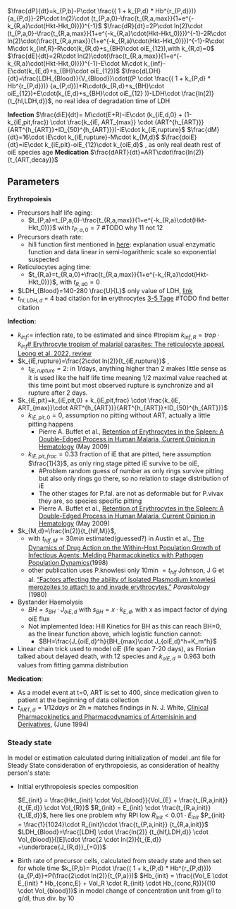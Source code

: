 $\frac{dP}{dt}=k_{P,b}-P\cdot \frac{( 1 + k_{P,d} * Hb^{r_{P,d}})} {a_{P,d}}-2P\cdot ln(2)\cdot (t_{P,a,0}-\frac{t_{R,a,max}}{1+e^{-k_{R,a}\cdot(Hkt-Hkt_0)}})^{-1}$ 
$\frac{dR}{dt}=2P\cdot ln(2)\cdot (t_{P,a,0}-\frac{t_{R,a,max}}{1+e^{-k_{R,a}\cdot(Hkt-Hkt_0)}})^{-1}-2R\cdot ln(2)\cdot(\frac{t_{R,a,max}}{1+e^{-k_{R,a}\cdot(Hkt-Hkt_0)}})^{-1}-R\cdot M\cdot k_{inf,R}-R\cdot(k_{R,d}+s_{BH}\cdot oiE_{12}),with k_{R,d}=0$
$\frac{dE}{dt}=2R\cdot ln(2)\cdot(\frac{t_{R,a,max}}{1+e^{-k_{R,a}\cdot(Hkt-Hkt_0)}})^{-1}-E\cdot M\cdot k_{inf}-E\cdot(k_{E,d}+s_{BH}\cdot oiE_{12})$
$\frac{dLDH}{dt}=\frac{LDH_{Blood}}{V_{Blood}}\cdot((P \cdot \frac{( 1 + k_{P,d} * Hb^{r_{P,d}})} {a_{P,d}})+R\cdot(k_{R,d}+s_{BH}\cdot oiE_{12})+E\cdot(k_{E,d}+s_{BH}\cdot oiE_{12} ))-LDH\cdot \frac{ln(2)}{t_{hl,LDH,d}}$, no real idea of degradation time of LDH

**Infection**
$\frac{diE}{dt}= M\cdot(E+R)-iE\cdot (k_{iE,d,0} + (1-k_{iE,pit,frac}) \cdot \frac{k_{iE, ART_{max}} \cdot (ART^{h_{ART}}}{ART^{h_{ART}}+ID_{50}^{h_{ART}}})-iE\cdot k_{iE,rupture}$
$\frac{dM}{dt}=16\cdot iE\cdot k_{iE,rupture}-M\cdot k_{M,d}$
$\frac{doiE}{dt}=iE\cdot k_{iE,pit}-oiE_{12}\cdot k_{oiE,d}$ , as only real death rest of oiE species age
**Medication**
$\frac{dART}{dt}=ART\cdot\frac{ln(2)}{t_{ART,decay}}$
## Parameters
**Erythropoiesis**
- Precursors half life aging:
	- $t_{P,a}=t_{P,a,0}-\frac{t_{R,a,max}}{1+e^{-k_{R,a}\cdot(Hkt-Hkt_0)}}$ with $t_{P,a,0}=7$ #TODO why 11 not 12
- Precursors death rate: 
	- hill function first mentioned in [here](https://pubmed.ncbi.nlm.nih.gov/7606142/): explanation usual enzymatic function and data linear in semi-logarithmic scale so exponential suspected
- Reticulocytes aging time:
	- $t_{R,a}=t_{R,a,0}+\frac{t_{R,a,max}}{1+e^{-k_{R,a}\cdot(Hkt-Hkt_0)}}$, with $t_{R,a0}=0$
-  $LDH_{Blood}=140-280 \frac{U}{L}$ only value of LDH,  [link](https://www.ncbi.nlm.nih.gov/books/NBK557536/?report=printable)
- $t_{hl,LDH,d}$ = 4  bad citation for **in** erythrocytes [3-5 Tage](https://www.medicoconsult.de/ldh/) #TODO find better citation

**Infection:**
- $k_{inf}:=$ infection rate, to be estimated and since #tropism $k_{inf,R}= trop \cdot k_{inf}$[# Erythrocyte tropism of malarial parasites: The reticulocyte appeal, Leong et al. 2022, review]([https://doi.org/10.3389/fmicb.2022.1022828](https://doi.org/10.3389/fmicb.2022.1022828))
- $k_{iE,rupture}=\frac{2\cdot ln(2)}{t_{iE,rupture}}$ , 
	- $t_{iE,rupture}=2$: in 1/days, anything higher than 2 makes little sense as it is used like the half life time meaning 1/2 maximal value reached at this time point but most observed rupture is synchronize and all rupture after 2 days. 
- $k_{iE,pit}=k_{iE,pit,0} + k_{iE,pit,frac} \cdot \frac{k_{iE, ART_{max}}\cdot ART^{h_{ART}}}{ART^{h_{ART}}+ID_{50}^{h_{ART}}}$
	- $k_{iE,pit,0}= 0$, assumption no pitting without ART, actually a little pitting happens
		- Pierre A. Buffet et al., [Retention of Erythrocytes in the Spleen: A Double-Edged Process in Human Malaria, Current Opinion in Hematology](https://doi.org/10.1097/MOH.0b013e32832a1d4b) (May 2009)
	- $k_{iE,pit,frac} = 0.33$ fraction of iE that are pitted, here assumption $\frac{1}{3}$, as only ring stage pitted iE survive to be oiE, 
		- #Problem random guess of number as only rings survive pitting but also only rings go there, so no relation to stage distribution of iE
		- The other stages for P.fal. are not as deformable but for P.vivax they are, so species specific pitting 
		- Pierre A. Buffet et al., [Retention of Erythrocytes in the Spleen: A Double-Edged Process in Human Malaria, Current Opinion in Hematology](https://doi.org/10.1097/MOH.0b013e32832a1d4b) (May 2009)
- $k_{M,d}=\frac{ln(2)}{t_{hlf,M}}$, 
	- with $t_{hlf,M}=30min$ estimated(guessed?) in Austin et al., [The Dynamics of Drug Action on the Within-Host Population Growth of Infectious Agents: Melding Pharmacokinetics with Pathogen Population Dynamics]( https://doi.org/10.1006/jtbi.1997.0438)(1998) 
	- other publication uses P.knowlesi only 10min $=t_{hlf}$ Johnson, J G et al. [“Factors affecting the ability of isolated Plasmodium knowlesi merozoites to attach to and invade erythrocytes.”]( doi:10.1017/s0031182000000998) _Parasitology_ (1980)
- Bystander Haemolysis
	- $BH=s_{BH}\cdot J_{oiE,d}$  with $s_{BH}=x\cdot k_{E,d}$, with x as impact factor of dying oiE flux
	- Not implemented Idea: Hill Kinetics for BH as this can reach BH=0, as the linear function above, which logistic function cannot:
		- $BH=\frac{J_{oiE,d}^h}{BH_{max}\cdot J_{oiE,d}^h+K_m^h}$
- Linear chain trick used to model oiE (life span 7-20 days), as Florian talked about delayed death, with 12 species and $k_{oiE,d}\approx 0.963$ both values from fitting gamma distribution

**Medication**:
- As a model event at t=0, ART is set to 400, since medication given to patient at the beginning of data collection
- $t_{ART,d}=1/12 days$ or 2h $\approx$ matches findings in N. J. White, [Clinical Pharmacokinetics and Pharmacodynamics of Artemisinin and Derivatives](https://doi.org/10.1016/0035-9203(94)90471-5), (June 1994) 
### Steady state
In model or estimation calculated during initialization of model .ant file for Steady State consideration of erythropoiesis, as consideration of healthy person's state: 
- Initial erythropoiesis species composition
	
	$E_{init} = \frac{Hkt_{init} \cdot Vol_{blood}}{Vol_{E} + \frac{t_{R,a,init}}{t_{E,d}} \cdot Vol_{R}}$
	$R_{init} = E_{init} \cdot \frac{t_{R,a,init}}{t_{E,d}}$, here lies one problem why RPI low $R_{init}<0.01\cdot E_{init}$
	$P_{init} = \frac{1}{1024}\cdot R_{init}\cdot \frac{t_{P,a,init}} {t_{R,a,init}}$
	$LDH_{Blood}=\frac{[LDH] \cdot \frac{ln(2)} {t_{hlf,LDH,d}} \cdot Vol_{blood}}{[E]\cdot \frac{2 \cdot ln(2)}{t_{E,d}} +\underbrace{J_{R,d}}_{=0}}$ 

- Birth rate of precursor cells, calculated from steady state and then set for whole time 
	$k_{P,b}= P\cdot \frac{( 1 + k_{P,d} * Hb^{r_{P,d}})} {a_{P,d}}+P(\frac{2\cdot ln(2)}{t_{P,a}})$ 
	$Hb_{init} = \frac{(Vol_E \cdot E_{init} * Hb_{conc,E} + Vol_R \cdot R_{init} \cdot Hb_{conc,R})}{(10 \cdot Vol_{blood})}$ in model change of concentration unit from g/l to g/dl, thus div. by 10